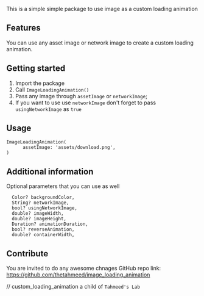 <!--
    Developer: Md. Tahmeedul Islam
    From: Dhaka, Bangladesh
    GitHub: https://github.com/thetahmeed/
    Website: https://tahmeedul.com/
-->

This is a simple simple package to use image as a custom loading animation

## Features

You can use any asset image or network image to create a custom loading animation.

## Getting started

1. Import the package
2. Call ```ImageLoadingAnimation()```
3. Pass any image through ```assetImage``` or ```networkImage```;
4. If you want to use use ```networkImage``` don't forget to pass ```usingNetworkImage``` as ```true```

## Usage
```
ImageLoadingAnimation(
      assetImage: 'assets/download.png',
)
```

## Additional information
Optional parameters that you can use as well
```
  Color? backgroundColor,
  String? networkImage,
  bool? usingNetworkImage,
  double? imageWidth,
  double? imageHeight,
  Duration? animationDuration,
  bool? reverseAnimation,
  double? containerWidth,
```

## Contribute
You are invited to do any awesome chnages
GitHub repo link: https://github.com/thetahmeed/image_loading_animation


// custom_loading_animation a child of ```Tahmeed's Lab```
